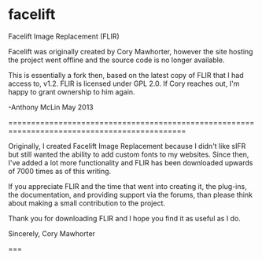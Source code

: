 facelift
========

Facelift Image Replacement (FLIR)


Facelift was originally created by Cory Mawhorter, however the site hosting the project went
offline and the source code is no longer available.

This is essentially a fork then, based on the latest copy of FLIR that I had access to, v1.2.
FLIR is licensed under GPL 2.0. If Cory reaches out, I'm happy to grant ownership to him again.


-Anthony McLin
May 2013

=============================================================================================


Originally, I created Facelift Image Replacement because I didn't like sIFR but still wanted the 
ability to add custom fonts to my websites.  Since then, I've added a lot more functionality and 
FLIR has been downloaded upwards of 7000 times as of this writing.  

If you appreciate FLIR and the time that went into creating it, the plug-ins, the documentation, 
and providing support via the forums, than please think about making a small contribution to the 
project.  

Thank you for downloading FLIR and I hope you find it as useful as I do.

Sincerely,
Cory Mawhorter

===
